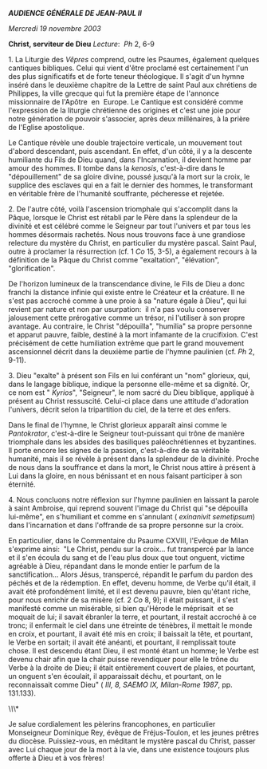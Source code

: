 ***AUDIENCE GÉNÉRALE DE JEAN-PAUL II***

*Mercredi 19 novembre 2003*

**Christ, serviteur de Dieu** *Lecture*:  *Ph* 2, 6-9

1. La Liturgie des *Vêpres* comprend, outre les Psaumes, également quelques cantiques bibliques. Celui qui vient d'être proclamé est certainement l'un des plus significatifs et de forte teneur théologique. Il s'agit d'un hymne inséré dans le deuxième chapitre de la Lettre de saint Paul aux chrétiens de Philippes, la ville grecque qui fut la première étape de l'annonce missionnaire de l'Apôtre  en  Europe. Le Cantique est considéré comme l'expression de la liturgie chrétienne des origines et c'est une joie pour notre génération de pouvoir s'associer, après deux millénaires, à la prière de l'Eglise apostolique.

Le Cantique révèle une double trajectoire verticale, un mouvement tout d'abord descendant, puis ascendant. En effet, d'un côté, il y a la descente humiliante du Fils de Dieu quand, dans l'Incarnation, il devient homme par amour des hommes. Il tombe dans la *kenosis*, c'est-à-dire dans le "dépouillement" de sa gloire divine, poussé jusqu'à la mort sur la croix, le supplice des esclaves qui en a fait le dernier des hommes, le transformant en véritable frère de l'humanité souffrante, pécheresse et rejetée.

2. De l'autre côté, voilà l'ascension triomphale qui s'accomplit dans la Pâque, lorsque le Christ est rétabli par le Père dans la splendeur de la divinité et est célébré comme le Seigneur par tout l'univers et par tous les hommes désormais rachetés. Nous nous trouvons face à une grandiose relecture du mystère du Christ, en particulier du mystère pascal. Saint Paul, outre à proclamer la résurrection (cf. 1 *Co* 15, 3-5), a également recours à la définition de la Pâque du Christ comme "exaltation", "élévation", "glorification".

De l'horizon lumineux de la transcendance divine, le Fils de Dieu a donc franchi la distance infinie qui existe entre le Créateur et la créature. Il ne s'est pas accroché comme à une proie à sa "nature égale à Dieu", qui lui revient par nature et non par usurpation:  il n'a pas voulu conserver jalousement cette prérogative comme un trésor, ni l'utiliser à son propre avantage. Au contraire, le Christ "dépouilla", "humilia" sa propre personne et apparut pauvre, faible, destiné à la mort infamante de la crucifixion. C'est précisément de cette humiliation extrême que part le grand mouvement ascensionnel décrit dans la deuxième partie de l'hymne paulinien (cf. *Ph* 2, 9-11).

3. Dieu "exalte" à présent son Fils en lui conférant un "nom" glorieux, qui, dans le langage biblique, indique la personne elle-même et sa dignité. Or, ce nom est " *Kyrios*", "Seigneur", le nom sacré du Dieu biblique, appliqué à présent au Christ ressuscité. Celui-ci place dans une attitude d'adoration l'univers, décrit selon la tripartition du ciel, de la terre et des enfers.

Dans le final de l'hymne, le Christ glorieux apparaît ainsi comme le *Pantokrator*, c'est-à-dire le Seigneur tout-puissant qui trône de manière triomphale dans les absides des basiliques paléochrétiennes et byzantines. Il porte encore les signes de la passion, c'est-à-dire de sa véritable humanité, mais il se révèle à présent dans la splendeur de la divinité. Proche de nous dans la souffrance et dans la mort, le Christ nous attire à présent à Lui dans la gloire, en nous bénissant et en nous faisant participer à son éternité.

4. Nous concluons notre réflexion sur l'hymne paulinien en laissant la parole à saint Ambroise, qui reprend souvent l'image du Christ qui "se dépouilla lui-même", en s'humiliant et comme en s'annulant ( *exinanivit semetipsum*) dans l'incarnation et dans l'offrande de sa propre personne sur la croix.

En particulier, dans le Commentaire du Psaume CXVIII, l'Evêque de Milan s'exprime ainsi:  "Le Christ, pendu sur la croix... fut transpercé par la lance et il s'en écoula du sang et de l'eau plus doux que tout onguent, victime agréable à Dieu, répandant dans le monde entier le parfum de la sanctification... Alors Jésus, transpercé, répandit le parfum du pardon des péchés et de la rédemption. En effet, devenu homme, de Verbe qu'il était, il avait été profondément limité, et il est devenu pauvre, bien qu'étant riche, pour nous enrichir de sa misère (cf. 2 *Co* 8, 9); il était puissant, il s'est manifesté comme un misérable, si bien qu'Hérode le méprisait  et se moquait de lui; il savait ébranler la terre, et pourtant, il restait accroché à ce tronc; il enfermait le ciel dans une étreinte de ténèbres, il mettait le monde en croix, et pourtant, il avait été mis en croix; il baissait la tête, et pourtant, le Verbe en sortait; il avait été anéanti, et pourtant, il remplissait toute chose. Il est descendu étant Dieu, il est monté étant un homme; le Verbe est devenu chair afin que la chair puisse revendiquer pour elle le trône du Verbe à la droite de Dieu; il était entièrement couvert de plaies, et pourtant, un onguent s'en écoulait, il apparaissait déchu, et pourtant, on le reconnaissait comme Dieu" ( *III, 8, SAEMO IX, Milan-Rome 1987*, pp. 131.133).

\\*\\*\\*

Je salue cordialement les pèlerins francophones, en particulier Monseigneur Dominique Rey, évêque de Fréjus-Toulon, et les jeunes prêtres du diocèse. Puissiez-vous, en méditant le mystère pascal du Christ, passer avec Lui chaque jour de la mort à la vie, dans une existence toujours plus offerte à Dieu et à vos frères!